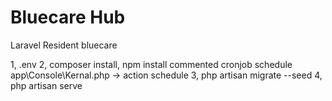 # Bluecare Hub
Laravel Resident bluecare

1,   .env
2,   composer install, npm install
	commented cronjob schedule app\Console\Kernal.php -> action schedule
3,   php artisan migrate --seed
4,   php artisan serve
